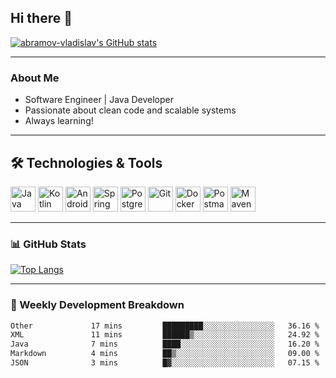 ## Hi there 👋

[![abramov-vladislav's GitHub stats](https://github-readme-stats.vercel.app/api?username=abramov-vladislav&theme=dark&show_icons=true)](https://github.com/abramov-vladislav)

---

### About Me

- Software Engineer | Java Developer
- Passionate about clean code and scalable systems
- Always learning!

---

## 🛠️ Technologies & Tools

<p>
  <!-- Java -->
  <img src="https://cdn.jsdelivr.net/gh/devicons/devicon/icons/java/java-original.svg" width="40" height="40" title="Java"/>
  <!-- Kotlin --> 
  <img src="https://cdn.jsdelivr.net/gh/devicons/devicon/icons/kotlin/kotlin-original.svg" width="40" height="40" title="Kotlin"/>
  <!-- Android -->
  <img src="https://www.svgrepo.com/show/452155/android.svg" width="40" height="40" title="Android"/>
  <!-- Spring -->
  <img src="https://cdn.jsdelivr.net/gh/devicons/devicon/icons/spring/spring-original.svg" width="40" height="40" title="Spring"/>
  <!-- PostgreSQL -->
  <img src="https://cdn.jsdelivr.net/gh/devicons/devicon/icons/postgresql/postgresql-original.svg" width="40" height="40" title="PostgreSQL"/>
  <!-- Git -->
  <img src="https://cdn.jsdelivr.net/gh/devicons/devicon/icons/git/git-original.svg" width="40" height="40" title="Git"/>
  <!-- Docker -->
  <img src="https://cdn.jsdelivr.net/gh/devicons/devicon/icons/docker/docker-original.svg" width="40" height="40" title="Docker"/>
  <!-- Postman -->
  <img src="https://cdn.jsdelivr.net/gh/devicons/devicon/icons/postman/postman-original.svg" width="40" height="40" title="Postman"/>
  <!-- Maven -->
  <img src="https://cdn.jsdelivr.net/gh/devicons/devicon/icons/maven/maven-original.svg" width="40" height="40" title="Maven"/>
</p>


---

### 📊 GitHub Stats

[![Top Langs](https://github-readme-stats.vercel.app/api/top-langs/?username=abramov-vladislav&layout=compact&theme=dark)](https://github.com/abramov-vladislav)

---

### 📅 Weekly Development Breakdown

<!--START_SECTION:waka-->

```txt
Other             17 mins         █████████░░░░░░░░░░░░░░░░   36.16 %
XML               11 mins         ██████▒░░░░░░░░░░░░░░░░░░   24.92 %
Java              7 mins          ████░░░░░░░░░░░░░░░░░░░░░   16.20 %
Markdown          4 mins          ██▒░░░░░░░░░░░░░░░░░░░░░░   09.00 %
JSON              3 mins          █▓░░░░░░░░░░░░░░░░░░░░░░░   07.15 %
```

<!--END_SECTION:waka-->

